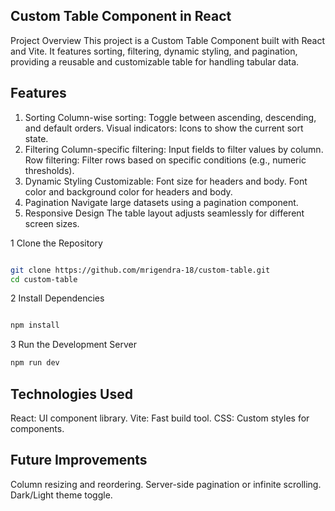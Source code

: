 ## Custom Table Component in React
Project Overview
This project is a Custom Table Component built with React and Vite. It features sorting, filtering, dynamic styling, and pagination, providing a reusable and customizable table for handling tabular data.

## Features
1. Sorting
Column-wise sorting: Toggle between ascending, descending, and default orders.
Visual indicators: Icons to show the current sort state.
2. Filtering
Column-specific filtering: Input fields to filter values by column.
Row filtering: Filter rows based on specific conditions (e.g., numeric thresholds).
3. Dynamic Styling
Customizable:
Font size for headers and body.
Font color and background color for headers and body.
4. Pagination
Navigate large datasets using a pagination component.
5. Responsive Design
The table layout adjusts seamlessly for different screen sizes.


1 Clone the Repository

```bash

git clone https://github.com/mrigendra-18/custom-table.git
cd custom-table
```
2 Install Dependencies

```bash

npm install
```
3 Run the Development Server
```bash
npm run dev
```

## Technologies Used
React: UI component library.
Vite: Fast build tool.
CSS: Custom styles for components.


## Future Improvements
Column resizing and reordering.
Server-side pagination or infinite scrolling.
Dark/Light theme toggle.

